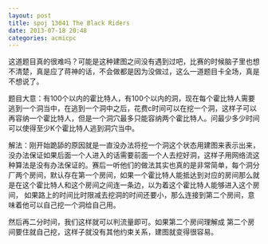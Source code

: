 ```yaml
---
layout: post
title: spoj 13041 The Black Riders
date: 2013-07-18 20:48
categories: acmicpc
---
```


这道题目真的很难吗？可能是这种建图之间没有遇到过吧，比赛的时候脑子里也想不清楚，真是应了蒋神的话，不会做都是因为没做过，这么一道题目卡全场，真是不想说了。

题目大意：有100个以内的霍比特人，有100个以内的洞，现在每个霍比特人需要逃到一个洞当中，在逃到一个洞中之后，花费c时间可以在挖一个洞，这样子可以再容纳一个霍比特人，但是一个洞穴最多只能容纳两个霍比特人。问最少多少时间可以使得至少K个霍比特人逃到洞穴当中。

解法：刚开始跪舔的原因就是一直没办法将挖一个洞这个状态用建图来表示出来，没办法保证如果后面一个人进入的话需要前面一个人去挖好洞，这样子用网络流这种算法是没有办法保证的。赛后一听他们的做法其实也真的是非常简单，每个洞分厂两个房间，默认存在第一个房间，如果一个霍比特人能抵达到对应的房间那么就是在这个霍比特人和这个房间之间连一条边，以为着这个霍比特人能够进入这个房间， 如果路上的时间比时限减去挖洞的时间还要小，那么连接到第二个房间，意味着他可以自己挖一个洞给自己用。

然后再二分时间，我们这样就可以判流量即可。如果第二个房间理解成 第二个房间要住就自己挖，这样子就没有其他约束关系，建图就变得很容易。
